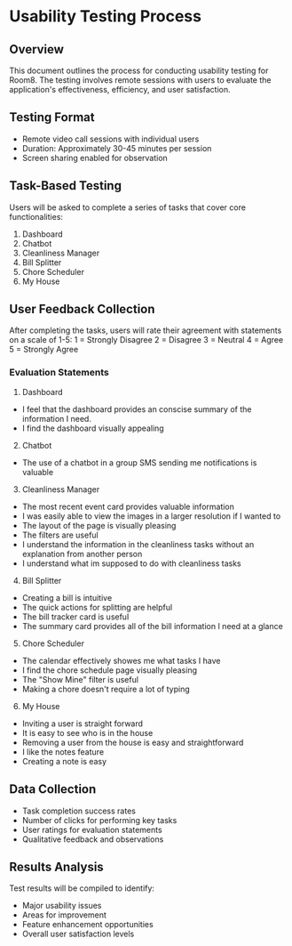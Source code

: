 # Usability Testing Process

## Overview
This document outlines the process for conducting usability testing for Room8. The testing involves remote sessions with users to evaluate the application's effectiveness, efficiency, and user satisfaction.

## Testing Format
- Remote video call sessions with individual users
- Duration: Approximately 30-45 minutes per session
- Screen sharing enabled for observation

## Task-Based Testing
Users will be asked to complete a series of tasks that cover core functionalities:
1. Dashboard
2. Chatbot
3. Cleanliness Manager
4. Bill Splitter
5. Chore Scheduler 
6. My House

## User Feedback Collection
After completing the tasks, users will rate their agreement with statements on a scale of 1-5:
1 = Strongly Disagree
2 = Disagree
3 = Neutral
4 = Agree
5 = Strongly Agree

### Evaluation Statements
1. Dashboard
- I feel that the dashboard provides an conscise summary of the information I need.
- I find the dashboard visually appealing
2. Chatbot
- The use of a chatbot in a group SMS sending me notifications is valuable
3. Cleanliness Manager
- The most recent event card provides valuable information
- I was easily able to view the images in a larger resolution if I wanted to
- The layout of the page is visually pleasing
- The filters are useful
- I understand the information in the cleanliness tasks without an explanation from another person
- I understand what im supposed to do with cleanliness tasks
4. Bill Splitter
- Creating a bill is intuitive
- The quick actions for splitting are helpful
- The bill tracker card is useful
- The summary card provides all of the bill information I need at a glance
5. Chore Scheduler 
- The calendar effectively showes me what tasks I have
- I find the chore schedule page visually pleasing
- The "Show Mine" filter is useful
- Making a chore doesn't require a lot of typing
6. My House
- Inviting a user is straight forward
- It is easy to see who is in the house
- Removing a user from the house is easy and straightforward
- I like the notes feature
- Creating a note is easy

## Data Collection
- Task completion success rates
- Number of clicks for performing key tasks
- User ratings for evaluation statements
- Qualitative feedback and observations

## Results Analysis
Test results will be compiled to identify:
- Major usability issues
- Areas for improvement
- Feature enhancement opportunities
- Overall user satisfaction levels